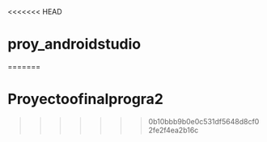 <<<<<<< HEAD
# proy_androidstudio
=======
# Proyectoofinalprogra2
>>>>>>> 0b10bbb9b0e0c531df5648d8cf02fe2f4ea2b16c
